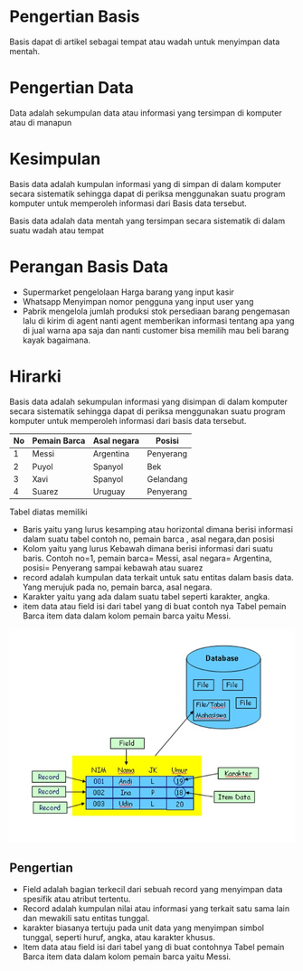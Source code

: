 # Pengertian Basis                                                                              
Basis dapat di artikel sebagai tempat atau wadah untuk menyimpan data mentah.

# Pengertian Data 
Data adalah sekumpulan data atau informasi yang tersimpan di komputer atau di manapun

# Kesimpulan 
Basis data adalah kumpulan informasi yang di simpan di dalam komputer secara sistematik sehingga dapat di periksa menggunakan suatu program komputer untuk memperoleh informasi dari Basis data tersebut. 

Basis data adalah data mentah yang tersimpan secara sistematik di dalam suatu wadah atau tempat 

# Perangan Basis Data
- Supermarket pengelolaan Harga barang yang input kasir 
- Whatsapp Menyimpan nomor pengguna yang input user yang 
- Pabrik mengelola jumlah produksi stok persediaan barang pengemasan lalu di kirim di agent nanti agent memberikan informasi tentang apa yang di jual warna apa saja dan nanti customer bisa memilih mau beli barang kayak bagaimana.



# Hirarki 
Basis data adalah sekumpulan informasi yang disimpan di dalam komputer secara sistematik sehingga dapat di periksa menggunakan suatu program komputer untuk memperoleh informasi dari basis data tersebut.

| No | Pemain Barca  | Asal negara  | Posisi    |
| -- | ------------- | ------------ | --------- |
| 1  | Messi         | Argentina    | Penyerang |
| 2  | Puyol         | Spanyol      | Bek       |
| 3  | Xavi          | Spanyol      | Gelandang |
| 4  | Suarez        | Uruguay      | Penyerang |

Tabel diatas memiliki 
- Baris yaitu yang lurus kesamping atau horizontal dimana berisi informasi dalam suatu tabel contoh no, pemain barca , asal negara,dan posisi 
- Kolom yaitu yang lurus Kebawah dimana berisi informasi dari suatu baris. Contoh no=1, pemain barca= Messi,  asal negara= Argentina, posisi= Penyerang sampai kebawah atau suarez 
- record adalah kumpulan data terkait untuk satu entitas dalam basis data. Yang merujuk pada no, pemain barca, asal negara.
- Karakter yaitu yang ada dalam suatu tabel seperti karakter, angka.
- item data atau field isi dari tabel yang di buat contoh nya 
  Tabel pemain  Barca item data dalam kolom pemain barca yaitu Messi.



![Gambar ](Aset/F.D.L.JPG)

## Pengertian 
- Field adalah bagian terkecil dari sebuah record yang menyimpan data spesifik atau atribut tertentu. 
- Record  adalah kumpulan nilai atau informasi yang terkait satu sama lain dan mewakili satu entitas tunggal. 
- karakter biasanya tertuju pada unit data yang menyimpan simbol tunggal, seperti huruf, angka, atau karakter khusus. 
- Item data  atau field isi dari tabel yang di buat contohnya 
  Tabel pemain  Barca item data dalam kolom pemain barca yaitu Messi.
